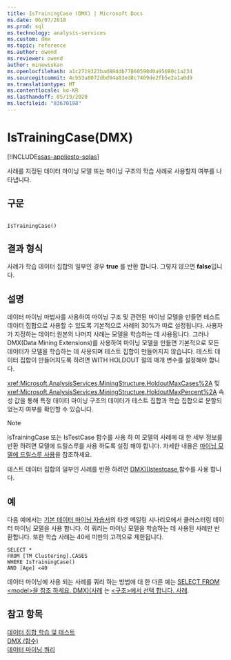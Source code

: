 ```yaml
---
title: IsTrainingCase (DMX) | Microsoft Docs
ms.date: 06/07/2018
ms.prod: sql
ms.technology: analysis-services
ms.custom: dmx
ms.topic: reference
ms.author: owend
ms.reviewer: owend
author: minewiskan
ms.openlocfilehash: a1c2719323bad884db77860590d0a95080c1a234
ms.sourcegitcommit: 4cb53a8072dbd94a83ed8c7409de2fb5e2a1a0d9
ms.translationtype: MT
ms.contentlocale: ko-KR
ms.lasthandoff: 05/19/2020
ms.locfileid: "83670198"
---
```

# <a name="istrainingcase-dmx"></a>IsTrainingCase(DMX)
[!INCLUDE[ssas-appliesto-sqlas](../includes/ssas-appliesto-sqlas.md)]

  사례를 지정된 데이터 마이닝 모델 또는 마이닝 구조의 학습 사례로 사용할지 여부를 나타냅니다.  
  
## <a name="syntax"></a>구문  
  
```  
  
IsTrainingCase()  
```  
  
## <a name="result-type"></a>결과 형식  
 사례가 학습 데이터 집합의 일부인 경우 **true** 를 반환 합니다. 그렇지 않으면 **false**입니다.  
  
## <a name="remarks"></a>설명  
 데이터 마이닝 마법사를 사용하여 마이닝 구조 및 관련된 마이닝 모델을 만들면 테스트 데이터 집합으로 사용할 수 있도록 기본적으로 사례의 30%가 따로 설정됩니다. 사용자가 지정하는 데이터 원본의 나머지 사례는 모델을 학습하는 데 사용됩니다. 그러나 DMX(Data Mining Extensions)를 사용하여 마이닝 모델을 만들면 기본적으로 모든 데이터가 모델을 학습하는 데 사용되며 테스트 집합이 만들어지지 않습니다. 테스트 데이터 집합이 만들어지도록 하려면 WITH HOLDOUT 절의 매개 변수를 설정해야 합니다.  
  
 <xref:Microsoft.AnalysisServices.MiningStructure.HoldoutMaxCases%2A> 및 <xref:Microsoft.AnalysisServices.MiningStructure.HoldoutMaxPercent%2A> 속성 값을 통해 특정 데이터 마이닝 구조의 데이터가 테스트 집합과 학습 집합으로 분할되었는지 여부를 확인할 수 있습니다.  
  
> [!NOTE]  
>  IsTrainingCase 또는 IsTestCase 함수를 사용 하 여 모델의 사례에 대 한 세부 정보를 반환 하려면 모델에 드릴스루를 사용 하도록 설정 해야 합니다. 자세한 내용은 [마이닝 모델에 드릴스루 사용](https://docs.microsoft.com/analysis-services/data-mining/enable-drillthrough-for-a-mining-model)을 참조하세요.  
  
 테스트 데이터 집합의 일부인 사례를 반환 하려면 [DMX&#41;&#40;Istestcase ](../dmx/istestcase-dmx.md)함수를 사용 합니다.  
  
## <a name="examples"></a>예  
 다음 예에서는 [기본 데이터 마이닝 자습서](https://msdn.microsoft.com/library/6602edb6-d160-43fb-83c8-9df5dddfeb9c)의 타겟 메일링 시나리오에서 클러스터링 데이터 마이닝 모델을 사용 합니다. 이 쿼리는 마이닝 모델을 학습하는 데 사용된 사례만 반환합니다. 또한 학습 사례는 40세 미만의 고객으로 제한됩니다.  
  
```  
SELECT *  
FROM [TM Clustering].CASES  
WHERE IsTrainingCase()  
AND [Age] <40  
```  
  
 데이터 마이닝에 사용 되는 사례를 쿼리 하는 방법에 대 한 다른 예는 [SELECT FROM &#60;model&#62;을 참조 하세요. DMX&#41;&#40;사례](../dmx/select-from-model-cases-dmx.md) 는 [&#60;구조&#62;에서 선택 합니다. 사례](../dmx/select-from-structure-cases.md).  
  
## <a name="see-also"></a>참고 항목  
 [데이터 집합 학습 및 테스트](https://docs.microsoft.com/analysis-services/data-mining/training-and-testing-data-sets)   
 [DMX &#40;함수&#41;](../dmx/functions-dmx.md)   
 [데이터 마이닝 쿼리](https://docs.microsoft.com/analysis-services/data-mining/data-mining-queries)  
  
  
